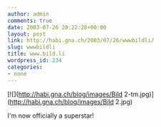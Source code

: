 ```yaml
---
author: admin
comments: true
date: 2003-07-26 20:22:28+00:00
layout: post
link: http://habi.gna.ch/2003/07/26/wwwbildli/
slug: wwwbildli
title: www.bild.li
wordpress_id: 234
categories:
- none
---
```


[![](http://habi.gna.ch/blog/images/Bild 2-tm.jpg)](http://habi.gna.ch/blog/images/Bild 2.jpg)

I'm now officially a superstar!
